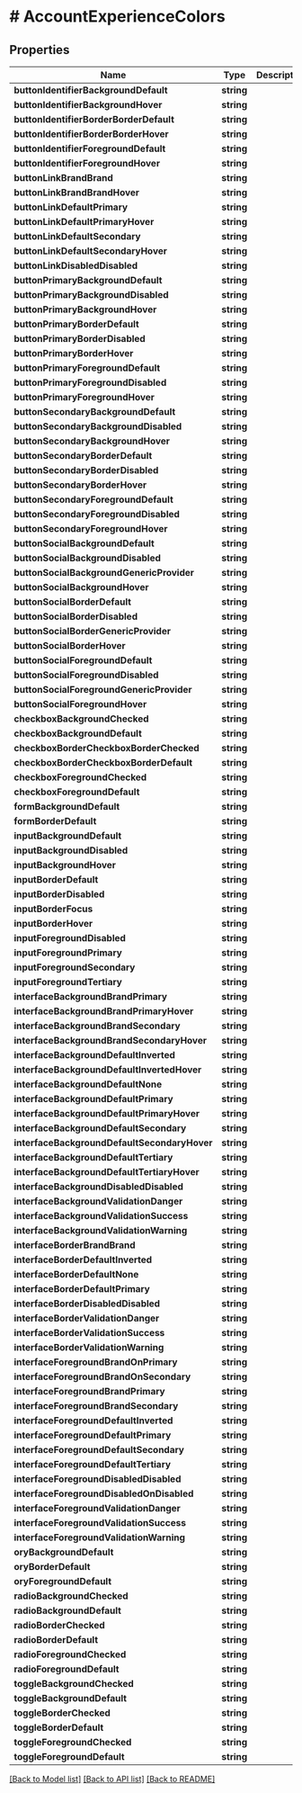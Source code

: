 # # AccountExperienceColors

## Properties

Name | Type | Description | Notes
------------ | ------------- | ------------- | -------------
**buttonIdentifierBackgroundDefault** | **string** |  | [optional]
**buttonIdentifierBackgroundHover** | **string** |  | [optional]
**buttonIdentifierBorderBorderDefault** | **string** |  | [optional]
**buttonIdentifierBorderBorderHover** | **string** |  | [optional]
**buttonIdentifierForegroundDefault** | **string** |  | [optional]
**buttonIdentifierForegroundHover** | **string** |  | [optional]
**buttonLinkBrandBrand** | **string** |  | [optional]
**buttonLinkBrandBrandHover** | **string** |  | [optional]
**buttonLinkDefaultPrimary** | **string** |  | [optional]
**buttonLinkDefaultPrimaryHover** | **string** |  | [optional]
**buttonLinkDefaultSecondary** | **string** |  | [optional]
**buttonLinkDefaultSecondaryHover** | **string** |  | [optional]
**buttonLinkDisabledDisabled** | **string** |  | [optional]
**buttonPrimaryBackgroundDefault** | **string** |  | [optional]
**buttonPrimaryBackgroundDisabled** | **string** |  | [optional]
**buttonPrimaryBackgroundHover** | **string** |  | [optional]
**buttonPrimaryBorderDefault** | **string** |  | [optional]
**buttonPrimaryBorderDisabled** | **string** |  | [optional]
**buttonPrimaryBorderHover** | **string** |  | [optional]
**buttonPrimaryForegroundDefault** | **string** |  | [optional]
**buttonPrimaryForegroundDisabled** | **string** |  | [optional]
**buttonPrimaryForegroundHover** | **string** |  | [optional]
**buttonSecondaryBackgroundDefault** | **string** |  | [optional]
**buttonSecondaryBackgroundDisabled** | **string** |  | [optional]
**buttonSecondaryBackgroundHover** | **string** |  | [optional]
**buttonSecondaryBorderDefault** | **string** |  | [optional]
**buttonSecondaryBorderDisabled** | **string** |  | [optional]
**buttonSecondaryBorderHover** | **string** |  | [optional]
**buttonSecondaryForegroundDefault** | **string** |  | [optional]
**buttonSecondaryForegroundDisabled** | **string** |  | [optional]
**buttonSecondaryForegroundHover** | **string** |  | [optional]
**buttonSocialBackgroundDefault** | **string** |  | [optional]
**buttonSocialBackgroundDisabled** | **string** |  | [optional]
**buttonSocialBackgroundGenericProvider** | **string** |  | [optional]
**buttonSocialBackgroundHover** | **string** |  | [optional]
**buttonSocialBorderDefault** | **string** |  | [optional]
**buttonSocialBorderDisabled** | **string** |  | [optional]
**buttonSocialBorderGenericProvider** | **string** |  | [optional]
**buttonSocialBorderHover** | **string** |  | [optional]
**buttonSocialForegroundDefault** | **string** |  | [optional]
**buttonSocialForegroundDisabled** | **string** |  | [optional]
**buttonSocialForegroundGenericProvider** | **string** |  | [optional]
**buttonSocialForegroundHover** | **string** |  | [optional]
**checkboxBackgroundChecked** | **string** |  | [optional]
**checkboxBackgroundDefault** | **string** |  | [optional]
**checkboxBorderCheckboxBorderChecked** | **string** |  | [optional]
**checkboxBorderCheckboxBorderDefault** | **string** |  | [optional]
**checkboxForegroundChecked** | **string** |  | [optional]
**checkboxForegroundDefault** | **string** |  | [optional]
**formBackgroundDefault** | **string** |  | [optional]
**formBorderDefault** | **string** |  | [optional]
**inputBackgroundDefault** | **string** |  | [optional]
**inputBackgroundDisabled** | **string** |  | [optional]
**inputBackgroundHover** | **string** |  | [optional]
**inputBorderDefault** | **string** |  | [optional]
**inputBorderDisabled** | **string** |  | [optional]
**inputBorderFocus** | **string** |  | [optional]
**inputBorderHover** | **string** |  | [optional]
**inputForegroundDisabled** | **string** |  | [optional]
**inputForegroundPrimary** | **string** |  | [optional]
**inputForegroundSecondary** | **string** |  | [optional]
**inputForegroundTertiary** | **string** |  | [optional]
**interfaceBackgroundBrandPrimary** | **string** |  | [optional]
**interfaceBackgroundBrandPrimaryHover** | **string** |  | [optional]
**interfaceBackgroundBrandSecondary** | **string** |  | [optional]
**interfaceBackgroundBrandSecondaryHover** | **string** |  | [optional]
**interfaceBackgroundDefaultInverted** | **string** |  | [optional]
**interfaceBackgroundDefaultInvertedHover** | **string** |  | [optional]
**interfaceBackgroundDefaultNone** | **string** |  | [optional]
**interfaceBackgroundDefaultPrimary** | **string** |  | [optional]
**interfaceBackgroundDefaultPrimaryHover** | **string** |  | [optional]
**interfaceBackgroundDefaultSecondary** | **string** |  | [optional]
**interfaceBackgroundDefaultSecondaryHover** | **string** |  | [optional]
**interfaceBackgroundDefaultTertiary** | **string** |  | [optional]
**interfaceBackgroundDefaultTertiaryHover** | **string** |  | [optional]
**interfaceBackgroundDisabledDisabled** | **string** |  | [optional]
**interfaceBackgroundValidationDanger** | **string** |  | [optional]
**interfaceBackgroundValidationSuccess** | **string** |  | [optional]
**interfaceBackgroundValidationWarning** | **string** |  | [optional]
**interfaceBorderBrandBrand** | **string** |  | [optional]
**interfaceBorderDefaultInverted** | **string** |  | [optional]
**interfaceBorderDefaultNone** | **string** |  | [optional]
**interfaceBorderDefaultPrimary** | **string** |  | [optional]
**interfaceBorderDisabledDisabled** | **string** |  | [optional]
**interfaceBorderValidationDanger** | **string** |  | [optional]
**interfaceBorderValidationSuccess** | **string** |  | [optional]
**interfaceBorderValidationWarning** | **string** |  | [optional]
**interfaceForegroundBrandOnPrimary** | **string** |  | [optional]
**interfaceForegroundBrandOnSecondary** | **string** |  | [optional]
**interfaceForegroundBrandPrimary** | **string** |  | [optional]
**interfaceForegroundBrandSecondary** | **string** |  | [optional]
**interfaceForegroundDefaultInverted** | **string** |  | [optional]
**interfaceForegroundDefaultPrimary** | **string** |  | [optional]
**interfaceForegroundDefaultSecondary** | **string** |  | [optional]
**interfaceForegroundDefaultTertiary** | **string** |  | [optional]
**interfaceForegroundDisabledDisabled** | **string** |  | [optional]
**interfaceForegroundDisabledOnDisabled** | **string** |  | [optional]
**interfaceForegroundValidationDanger** | **string** |  | [optional]
**interfaceForegroundValidationSuccess** | **string** |  | [optional]
**interfaceForegroundValidationWarning** | **string** |  | [optional]
**oryBackgroundDefault** | **string** |  | [optional]
**oryBorderDefault** | **string** |  | [optional]
**oryForegroundDefault** | **string** |  | [optional]
**radioBackgroundChecked** | **string** |  | [optional]
**radioBackgroundDefault** | **string** |  | [optional]
**radioBorderChecked** | **string** |  | [optional]
**radioBorderDefault** | **string** |  | [optional]
**radioForegroundChecked** | **string** |  | [optional]
**radioForegroundDefault** | **string** |  | [optional]
**toggleBackgroundChecked** | **string** |  | [optional]
**toggleBackgroundDefault** | **string** |  | [optional]
**toggleBorderChecked** | **string** |  | [optional]
**toggleBorderDefault** | **string** |  | [optional]
**toggleForegroundChecked** | **string** |  | [optional]
**toggleForegroundDefault** | **string** |  | [optional]

[[Back to Model list]](../../README.md#models) [[Back to API list]](../../README.md#endpoints) [[Back to README]](../../README.md)
